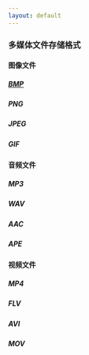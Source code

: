 ```yaml
---
layout: default
---
```

### 多媒体文件存储格式

#### 图像文件

##### [BMP](./BMP.html)

##### PNG

##### JPEG

##### GIF


#### 音频文件

##### MP3

##### WAV

##### AAC

##### APE


#### 视频文件

##### MP4

##### FLV

##### AVI

##### MOV





